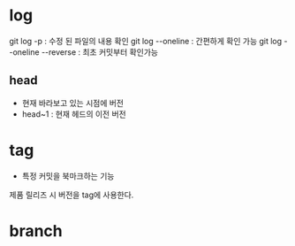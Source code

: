 # log

git log -p : 수정 된 파일의 내용 확인
git log --oneline : 간편하게 확인 가능
git log --oneline --reverse : 최초 커밋부터 확인가능

## head

- 현재 바라보고 있는 시점에 버전
- head~1 : 현재 헤드의 이전 버전

# tag

- 특정 커밋을 북마크하는 기능

제품 릴리즈 시 버전을 tag에 사용한다.

# branch
